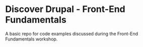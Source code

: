 # Discover Drupal - Front-End Fundamentals

A basic repo for code examples discussed during the Front-End Fundamentals
workshop.
